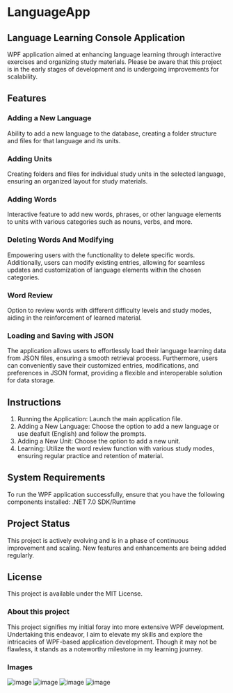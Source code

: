 # LanguageApp 

## Language Learning Console Application 
WPF application aimed at enhancing language learning through interactive exercises and organizing study materials. Please be aware that this project is in the early stages of development and is undergoing improvements for scalability.

## Features 

### Adding a New Language
Ability to add a new language to the database, creating a folder structure and files for that language and its units.

### Adding Units 
Creating folders and files for individual study units in the selected language, ensuring an organized layout for study materials.

### Adding Words 
Interactive feature to add new words, phrases, or other language elements to units with various categories such as nouns, verbs, and more.

### Deleting Words And Modifying
Empowering users with the functionality to delete specific words. Additionally, users can modify existing entries, allowing for seamless updates and customization of language elements within the chosen categories.

### Word Review 
Option to review words with different difficulty levels and study modes, aiding in the reinforcement of learned material.

### Loading and Saving with JSON
The application allows users to effortlessly load their language learning data from JSON files, ensuring a smooth retrieval process. Furthermore, users can conveniently save their customized entries, modifications, and preferences in JSON format, providing a flexible and interoperable solution for data storage.

## Instructions
1. Running the Application: Launch the main application file.
2. Adding a New Language: Choose the option to add a new language or use deafult (English) and follow the prompts.
3. Adding a New Unit: Choose the option to add a new unit. 
4. Learning: Utilize the word review function with various study modes, ensuring regular practice and retention of material.

## System Requirements

To run the WPF application successfully, ensure that you have the following components installed:
.NET 7.0 SDK/Runtime

## Project Status 
This project is actively evolving and is in a phase of continuous improvement and scaling. New features and enhancements are being added regularly.

## License
This project is available under the MIT License.

### About this project
This project signifies my initial foray into more extensive WPF development. Undertaking this endeavor, I aim to elevate my skills and explore the intricacies of WPF-based application development. Though it may not be flawless, it stands as a noteworthy milestone in my learning journey.

### Images

![image](https://github.com/Kusieqs/LanguageApp-Wpf/assets/130232383/4cc89422-4eb1-4653-acd9-4a570fa901df)
![image](https://github.com/Kusieqs/LanguageApp-Wpf/assets/130232383/3ccafc70-9acd-40c4-b3b8-6c1cc90cbe12)
![image](https://github.com/Kusieqs/LanguageApp-Wpf/assets/130232383/9eafc688-240d-4872-b63f-11fa5cc0c3a5)
![image](https://github.com/Kusieqs/LanguageApp-Wpf/assets/130232383/eb6b4213-3e40-4c9b-b4f0-e9f8c80c1061)


